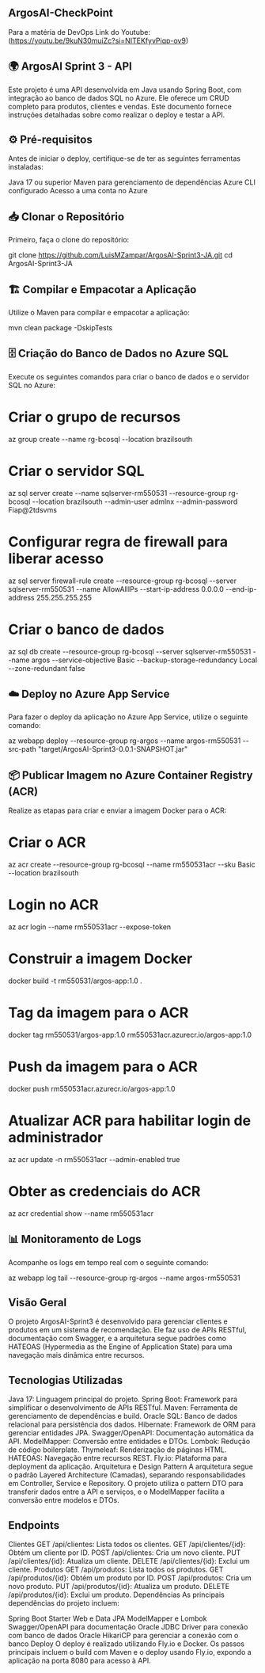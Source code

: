 ## ArgosAI-CheckPoint

Para a matéria de DevOps
Link do Youtube: (https://youtu.be/9kuN30muiZc?si=NITEKfyvPiqp-ov9)

## 🌍 ArgosAI Sprint 3 - API
Este projeto é uma API desenvolvida em Java usando Spring Boot, com integração ao banco de dados SQL no Azure. Ele oferece um CRUD completo para produtos, clientes e vendas. Este documento fornece instruções detalhadas sobre como realizar o deploy e testar a API.

## ⚙️ Pré-requisitos
Antes de iniciar o deploy, certifique-se de ter as seguintes ferramentas instaladas:

Java 17 ou superior
Maven para gerenciamento de dependências
Azure CLI configurado
Acesso a uma conta no Azure

## 📥 Clonar o Repositório
Primeiro, faça o clone do repositório:

git clone https://github.com/LuisMZampar/ArgosAI-Sprint3-JA.git
cd ArgosAI-Sprint3-JA

## 🏗️ Compilar e Empacotar a Aplicação
Utilize o Maven para compilar e empacotar a aplicação:

mvn clean package -DskipTests

## 🗄️ Criação do Banco de Dados no Azure SQL
Execute os seguintes comandos para criar o banco de dados e o servidor SQL no Azure:

# Criar o grupo de recursos
az group create --name rg-bcosql --location brazilsouth

# Criar o servidor SQL
az sql server create --name sqlserver-rm550531 --resource-group rg-bcosql --location brazilsouth --admin-user admlnx --admin-password Fiap@2tdsvms

# Configurar regra de firewall para liberar acesso
az sql server firewall-rule create --resource-group rg-bcosql --server sqlserver-rm550531 --name AllowAllIPs --start-ip-address 0.0.0.0 --end-ip-address 255.255.255.255

# Criar o banco de dados
az sql db create --resource-group rg-bcosql --server sqlserver-rm550531 --name argos --service-objective Basic --backup-storage-redundancy Local --zone-redundant false


## ☁️ Deploy no Azure App Service
Para fazer o deploy da aplicação no Azure App Service, utilize o seguinte comando:

az webapp deploy --resource-group rg-argos --name argos-rm550531 --src-path "target/ArgosAI-Sprint3-0.0.1-SNAPSHOT.jar"


## 📦 Publicar Imagem no Azure Container Registry (ACR)
Realize as etapas para criar e enviar a imagem Docker para o ACR:

# Criar o ACR
az acr create --resource-group rg-bcosql --name rm550531acr --sku Basic --location brazilsouth

# Login no ACR
az acr login --name rm550531acr --expose-token

# Construir a imagem Docker
docker build -t rm550531/argos-app:1.0 .

# Tag da imagem para o ACR
docker tag rm550531/argos-app:1.0 rm550531acr.azurecr.io/argos-app:1.0

# Push da imagem para o ACR
docker push rm550531acr.azurecr.io/argos-app:1.0

# Atualizar ACR para habilitar login de administrador
az acr update -n rm550531acr --admin-enabled true

# Obter as credenciais do ACR
az acr credential show --name rm550531acr


## 📊 Monitoramento de Logs
Acompanhe os logs em tempo real com o seguinte comando:

az webapp log tail --resource-group rg-argos --name argos-rm550531


## Visão Geral
O projeto ArgosAI-Sprint3 é desenvolvido para gerenciar clientes e produtos em um sistema de recomendação. Ele faz uso de APIs RESTful, documentação com Swagger, e a arquitetura segue padrões como HATEOAS (Hypermedia as the Engine of Application State) para uma navegação mais dinâmica entre recursos.

## Tecnologias Utilizadas
Java 17: Linguagem principal do projeto.
Spring Boot: Framework para simplificar o desenvolvimento de APIs RESTful.
Maven: Ferramenta de gerenciamento de dependências e build.
Oracle SQL: Banco de dados relacional para persistência dos dados.
Hibernate: Framework de ORM para gerenciar entidades JPA.
Swagger/OpenAPI: Documentação automática da API.
ModelMapper: Conversão entre entidades e DTOs.
Lombok: Redução de código boilerplate.
Thymeleaf: Renderização de páginas HTML.
HATEOAS: Navegação entre recursos REST.
Fly.io: Plataforma para deployment da aplicação.
Arquitetura e Design Pattern
A arquitetura segue o padrão Layered Architecture (Camadas), separando responsabilidades em Controller, Service e Repository. O projeto utiliza o pattern DTO para transferir dados entre a API e serviços, e o ModelMapper facilita a conversão entre modelos e DTOs.

## Endpoints
Clientes
GET /api/clientes: Lista todos os clientes.
GET /api/clientes/{id}: Obtém um cliente por ID.
POST /api/clientes: Cria um novo cliente.
PUT /api/clientes/{id}: Atualiza um cliente.
DELETE /api/clientes/{id}: Exclui um cliente.
Produtos
GET /api/produtos: Lista todos os produtos.
GET /api/produtos/{id}: Obtém um produto por ID.
POST /api/produtos: Cria um novo produto.
PUT /api/produtos/{id}: Atualiza um produto.
DELETE /api/produtos/{id}: Exclui um produto.
Dependências
As principais dependências do projeto incluem:

Spring Boot Starter Web e Data JPA
ModelMapper e Lombok
Swagger/OpenAPI para documentação
Oracle JDBC Driver para conexão com banco de dados Oracle
HikariCP para gerenciar a conexão com o banco
Deploy
O deploy é realizado utilizando Fly.io e Docker. Os passos principais incluem o build com Maven e o deploy usando Fly.io, expondo a aplicação na porta 8080 para acesso à API.
